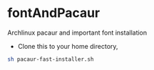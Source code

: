# fontAndPacaur
Archlinux pacaur and important font installation
 
* Clone this to your home directory,
```bash
sh pacaur-fast-installer.sh 
 
```
